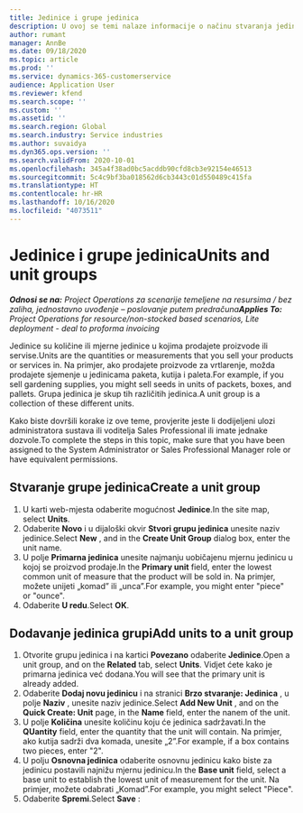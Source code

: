 ```yaml
---
title: Jedinice i grupe jedinica
description: U ovoj se temi nalaze informacije o načinu stvaranja jedinica i grupe jedinica u aplikaciji Dynamics 365 Project Operations.
author: rumant
manager: AnnBe
ms.date: 09/18/2020
ms.topic: article
ms.prod: ''
ms.service: dynamics-365-customerservice
audience: Application User
ms.reviewer: kfend
ms.search.scope: ''
ms.custom: ''
ms.assetid: ''
ms.search.region: Global
ms.search.industry: Service industries
ms.author: suvaidya
ms.dyn365.ops.version: ''
ms.search.validFrom: 2020-10-01
ms.openlocfilehash: 345a4f38ad0bc5acddb90cfd8cb3e92154e46513
ms.sourcegitcommit: 5c4c9bf3ba018562d6cb3443c01d550489c415fa
ms.translationtype: HT
ms.contentlocale: hr-HR
ms.lasthandoff: 10/16/2020
ms.locfileid: "4073511"
---
```

# <a name="units-and-unit-groups"></a><span data-ttu-id="efeff-103">Jedinice i grupe jedinica</span><span class="sxs-lookup"><span data-stu-id="efeff-103">Units and unit groups</span></span>

<span data-ttu-id="efeff-104">_**Odnosi se na:** Project Operations za scenarije temeljene na resursima / bez zaliha, jednostavno uvođenje – poslovanje putem predračuna_</span><span class="sxs-lookup"><span data-stu-id="efeff-104">_**Applies To:** Project Operations for resource/non-stocked based scenarios, Lite deployment - deal to proforma invoicing_</span></span>

<span data-ttu-id="efeff-105">Jedinice su količine ili mjerne jedinice u kojima prodajete proizvode ili servise.</span><span class="sxs-lookup"><span data-stu-id="efeff-105">Units are the quantities or measurements that you sell your products or services in.</span></span> <span data-ttu-id="efeff-106">Na primjer, ako prodajete proizvode za vrtlarenje, možda prodajete sjemenje u jedinicama paketa, kutija i paleta.</span><span class="sxs-lookup"><span data-stu-id="efeff-106">For example, if you sell gardening supplies, you might sell seeds in units of packets, boxes, and pallets.</span></span> <span data-ttu-id="efeff-107">Grupa jedinica je skup tih različitih jedinica.</span><span class="sxs-lookup"><span data-stu-id="efeff-107">A unit group is a collection of these different units.</span></span>

<span data-ttu-id="efeff-108">Kako biste dovršili korake iz ove teme, provjerite jeste li dodijeljeni ulozi administratora sustava ili voditelja Sales Professional ili imate jednake dozvole.</span><span class="sxs-lookup"><span data-stu-id="efeff-108">To complete the steps in this topic, make sure that you have been assigned to the System Administrator or Sales Professional Manager role or have equivalent permissions.</span></span>

## <a name="create-a-unit-group"></a><span data-ttu-id="efeff-109">Stvaranje grupe jedinica</span><span class="sxs-lookup"><span data-stu-id="efeff-109">Create a unit group</span></span>

1. <span data-ttu-id="efeff-110">U karti web-mjesta odaberite mogućnost **Jedinice**.</span><span class="sxs-lookup"><span data-stu-id="efeff-110">In the site map, select **Units**.</span></span>
2. <span data-ttu-id="efeff-111">Odaberite **Novo** i u dijaloški okvir **Stvori grupu jedinica** unesite naziv jedinice.</span><span class="sxs-lookup"><span data-stu-id="efeff-111">Select **New** , and in the **Create Unit Group** dialog box, enter the unit name.</span></span>
3. <span data-ttu-id="efeff-112">U polje **Primarna jedinica** unesite najmanju uobičajenu mjernu jedinicu u kojoj se proizvod prodaje.</span><span class="sxs-lookup"><span data-stu-id="efeff-112">In the **Primary unit** field, enter the lowest common unit of measure that the product will be sold in.</span></span> <span data-ttu-id="efeff-113">Na primjer, možete unijeti „komad” ili „unca”.</span><span class="sxs-lookup"><span data-stu-id="efeff-113">For example, you might enter "piece" or "ounce".</span></span>
4. <span data-ttu-id="efeff-114">Odaberite **U redu**.</span><span class="sxs-lookup"><span data-stu-id="efeff-114">Select **OK**.</span></span>

## <a name="add-units-to-a-unit-group"></a><span data-ttu-id="efeff-115">Dodavanje jedinica grupi</span><span class="sxs-lookup"><span data-stu-id="efeff-115">Add units to a unit group</span></span>

1. <span data-ttu-id="efeff-116">Otvorite grupu jedinica i na kartici **Povezano** odaberite **Jedinice**.</span><span class="sxs-lookup"><span data-stu-id="efeff-116">Open a unit group, and on the **Related** tab, select **Units**.</span></span> <span data-ttu-id="efeff-117">Vidjet ćete kako je primarna jedinica već dodana.</span><span class="sxs-lookup"><span data-stu-id="efeff-117">You will see that the primary unit is already added.</span></span>
2. <span data-ttu-id="efeff-118">Odaberite **Dodaj novu jedinicu** i na stranici **Brzo stvaranje: Jedinica** , u polje **Naziv** , unesite naziv jedinice.</span><span class="sxs-lookup"><span data-stu-id="efeff-118">Select **Add New Unit** , and on the **Quick Create: Unit** page, in the **Name** field, enter the nanem of the unit.</span></span>
3. <span data-ttu-id="efeff-119">U polje **Količina** unesite količinu koju će jedinica sadržavati.</span><span class="sxs-lookup"><span data-stu-id="efeff-119">In the **QUantity** field, enter the quantity that the unit will contain.</span></span> <span data-ttu-id="efeff-120">Na primjer, ako kutija sadrži dva komada, unesite „2”.</span><span class="sxs-lookup"><span data-stu-id="efeff-120">For example, if a box contains two pieces, enter "2".</span></span> 
4. <span data-ttu-id="efeff-121">U polju **Osnovna jedinica** odaberite osnovnu jedinicu kako biste za jedinicu postavili najnižu mjernu jedinicu.</span><span class="sxs-lookup"><span data-stu-id="efeff-121">In the **Base unit** field, select a base unit to establish the lowest unit of measurement for the unit.</span></span> <span data-ttu-id="efeff-122">Na primjer, možete odabrati „Komad”.</span><span class="sxs-lookup"><span data-stu-id="efeff-122">For example, you might select "Piece".</span></span>
5. <span data-ttu-id="efeff-123">Odaberite **Spremi**.</span><span class="sxs-lookup"><span data-stu-id="efeff-123">Select **Save** :</span></span>

